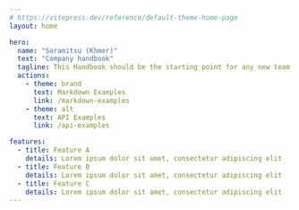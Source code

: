 ```yaml
---
# https://vitepress.dev/reference/default-theme-home-page
layout: home

hero:
  name: "Soramitsu (Khmer)"
  text: "Company handbook"
  tagline: This Handbook should be the starting point for any new team members. It provides an overview of why we exist, our roles, our investment into staff welfare, our team norms, and details of our processes.
  actions:
    - theme: brand
      text: Markdown Examples
      link: /markdown-examples
    - theme: alt
      text: API Examples
      link: /api-examples

features:
  - title: Feature A
    details: Lorem ipsum dolor sit amet, consectetur adipiscing elit
  - title: Feature B
    details: Lorem ipsum dolor sit amet, consectetur adipiscing elit
  - title: Feature C
    details: Lorem ipsum dolor sit amet, consectetur adipiscing elit
---
```

